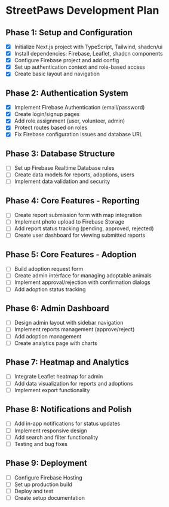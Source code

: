# StreetPaws Development Plan

## Phase 1: Setup and Configuration
- [x] Initialize Next.js project with TypeScript, Tailwind, shadcn/ui
- [x] Install dependencies: Firebase, Leaflet, shadcn components
- [x] Configure Firebase project and add config
- [x] Set up authentication context and role-based access
- [x] Create basic layout and navigation

## Phase 2: Authentication System
- [x] Implement Firebase Authentication (email/password)
- [x] Create login/signup pages
- [x] Add role assignment (user, volunteer, admin)
- [x] Protect routes based on roles
- [x] Fix Firebase configuration issues and database URL

## Phase 3: Database Structure
- [ ] Set up Firebase Realtime Database rules
- [ ] Create data models for reports, adoptions, users
- [ ] Implement data validation and security

## Phase 4: Core Features - Reporting
- [ ] Create report submission form with map integration
- [ ] Implement photo upload to Firebase Storage
- [ ] Add report status tracking (pending, approved, rejected)
- [ ] Create user dashboard for viewing submitted reports

## Phase 5: Core Features - Adoption
- [ ] Build adoption request form
- [ ] Create admin interface for managing adoptable animals
- [ ] Implement approval/rejection with confirmation dialogs
- [ ] Add adoption status tracking

## Phase 6: Admin Dashboard
- [ ] Design admin layout with sidebar navigation
- [ ] Implement reports management (approve/reject)
- [ ] Add adoption management
- [ ] Create analytics page with charts

## Phase 7: Heatmap and Analytics
- [ ] Integrate Leaflet heatmap for admin
- [ ] Add data visualization for reports and adoptions
- [ ] Implement export functionality

## Phase 8: Notifications and Polish
- [ ] Add in-app notifications for status updates
- [ ] Implement responsive design
- [ ] Add search and filter functionality
- [ ] Testing and bug fixes

## Phase 9: Deployment
- [ ] Configure Firebase Hosting
- [ ] Set up production build
- [ ] Deploy and test
- [ ] Create setup documentation
